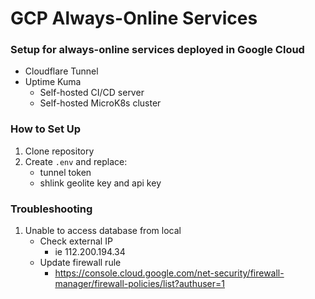 # GCP Always-Online Services

### Setup for always-online services deployed in Google Cloud
- Cloudflare Tunnel
- Uptime Kuma
    - Self-hosted CI/CD server
    - Self-hosted MicroK8s cluster

### How to Set Up
1. Clone repository
2. Create `.env` and replace:
    - tunnel token
    - shlink geolite key and api key

### Troubleshooting
1. Unable to access database from local
    - Check external IP
        - ie 112.200.194.34
    - Update firewall rule
        - https://console.cloud.google.com/net-security/firewall-manager/firewall-policies/list?authuser=1
